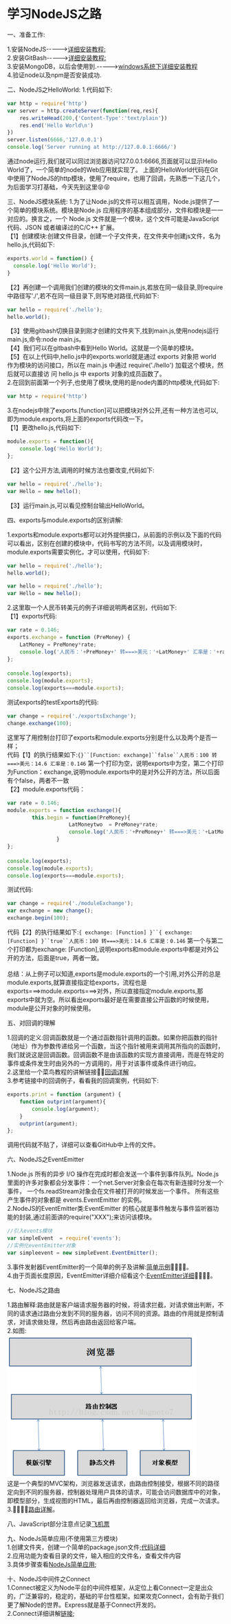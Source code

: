 学习NodeJS之路
=========
一、准备工作:

1.安装NodeJS----->[详细安装教程:](http://www.runoob.com/nodejs/nodejs-install-setup.html)<br>
2.安装GitBash----->[详细安装教程:](http://jingyan.baidu.com/article/90895e0fb3495f64ed6b0b50.html)<br>
3.安装MongoDB，以后会使用到.----->[windows系统下详细安装教程](http://www.runoob.com/mongodb/mongodb-window-install.html)<br>
4.验证node以及npm是否安装成功.<br>

二、NodeJS之HelloWorld:
1.代码如下:
```javascript
var http = require('http')
var server = http.createServer(function(req,res){
	res.writeHead(200,{'Content-Type':'text/plain'})
	res.end('Hello World\n')
})
server.listen(6666,'127.0.0.1')
console.log('Server running at http://127.0.0.1:6666/')
```
通过node运行,我们就可以同过浏览器访问127.0.0.1:6666,页面就可以显示Hello World了，一个简单的node的Web应用就实现了。
上面的HelloWorld代码在Git中使用了NodeJS的http模块，使用了require，也用了回调，先熟悉一下这几个，为后面学习打基础，今天先到这里:stuck_out_tongue_closed_eyes::stuck_out_tongue_closed_eyes:

三、NodeJS模块系统:
1.为了让Node.js的文件可以相互调用，Node.js提供了一个简单的模块系统。模块是Node.js 应用程序的基本组成部分，文件和模块是一一对应的。换言之，一个 Node.js 文件就是一个模块，这个文件可能是JavaScript 代码、JSON 或者编译过的C/C++ 扩展。<br>
【1】创建模块:创建文件目录，创建一个子文件夹，在文件夹中创建js文件，名为hello.js,代码如下:
```javascript
exports.world = function() {
  console.log('Hello World');
}
```
【2】再创建一个调用我们创建的模块的文件main.js,若放在同一级目录,则require中路径写'./',若不在同一级目录下,则写绝对路径,代码如下:<br>
```javascript
var hello = require('./hello');
hello.world();
```
【3】使用gitbash切换目录到刚才创建的文件夹下,找到main.js,使用nodejs运行main.js,命令:node main.js。<br>
【4】我们可以在gitbash中看到Hello World。这就是一个简单的模块。<br>
【5】在以上代码中,hello.js中的exports.world就是通过 exports 对象把 world 作为模块的访问接口，所以在 main.js 中通过 require('./hello') 加载这个模块，然后就可以直接访 问 hello.js 中 exports 对象的成员函数了。<br>
2.在回到前面第一个列子,也使用了模块,使用的是node内置的http模块,代码如下:
```javascript
var http = require('http')
```
3.在nodejs中除了exports.[function]可以把模块对外公开,还有一种方法也可以,即为module.exports,将上面的exports代码改一下。<br>
【1】更改hello.js,代码如下:
```javascript
module.exports = function(){
	console.log('Hello World');
};
```
【2】这个公开方法,调用的时候方法也要改变,代码如下:
```javascript
var hello = require('./hello');
var Hello = new hello();
```
【3】运行main.js,可以看见控制台输出HelloWorld。

四、exports与module.exports的区别讲解:

1.exports和module.exports都可以对外提供接口，从前面的示例以及下面的代码可以看出，区别在创建的模块中，代码书写的方法不同，以及调用模块时，module.exports需要实例化，才可以使用，代码如下:
```javascript
var hello = require('./hello');
hello.world();
```
```javascript
var hello = require('./hello');
var Hello = new hello();
```
2.这里取一个人民币转美元的例子详细说明两者区别，代码如下:<br>
【1】exports代码:
```javascript
var rate = 0.146;
exports.exchange = function (PreMoney) {
	LatMoney = PreMoney*rate;
	console.log('人民币：'+PreMoney+' 转===>美元：'+LatMoney+' 汇率是：'+rate);
};

console.log(exports);
console.log(module.exports);
console.log(exports===module.exports);
```
测试exports的testExports的代码:
```javascript
var change = require('./exportsExchange');
change.exchange(100);
```
这里写了用控制台打印了exports和module.exports分别是什么以及两个是否一样；<br>
代码【1】的执行结果如下:`{}``[Function: exchange]``false``人民币：100 转===>美元：14.6 汇率是：0.146`
第一个打印为空，说明exports中为空，第二个打印为Function：exchange,说明module.exports中的是对外公开的方法，所以后面有个false，两者不一致<br>
【2】module.exports代码：
```javascript
var rate = 0.146;
module.exports = function exchange(){
		this.begin = function(PreMoney){
					LatMoneytwo  = PreMoney*rate;
					console.log('人民币：'+PreMoney+' 转===>美元：'+LatMoneytwo+' 汇率是：'+rate);
				}
};

console.log(exports);
console.log(module.exports);
console.log(exports===module.exports);
```
测试代码:
```javascript
var change = require('./moduleExchange');
var exchange = new change();
exchange.begin(100);
```
代码【2】的执行结果如下:`{ exchange: [Function] }``{ exchange: [Function] }``true``人民币：100 转===>美元：14.6 汇率是：0.146`
第一个与第二个打印都为exchange: [Function],说明exports和module.exports中都是对外公开的方法，后面是true，两者一致。<br><br>
总结：从上例子可以知道,exports是module.exports的一个引用,对外公开的总是module.exports,就算直接指定给exports，流程也是exports===>module.exports===>对外，所以直接指定module.exports,那exports中就为空。所以看出exports最好是在需要直接公开函数的时候使用，module是公开对象的时候使用。

五、对回调的理解

1.回调的定义:回调函数就是一个通过函数指针调用的函数。如果你把函数的指针（地址）作为参数传递给另一个函数，当这个指针被用来调用其所指向的函数时，我们就说这是回调函数。回调函数不是由该函数的实现方直接调用，而是在特定的事件或条件发生时由另外的一方调用的，用于对该事件或条件进行响应。<br>
2.这里给一个菜鸟教程的讲解链接:rocket::rocket:[回调详解](http://www.runoob.com/nodejs/nodejs-callback.html)<br>
3.参考链接中的回调例子，看看我的回调案例，代码如下:
```javascript
exports.print = function (argument) {
	function outprint(argument){
		console.log(argument);
	}
	outprint(argument);
};
```
调用代码就不贴了，详细可以查看GitHub中上传的文件。

六、NodeJS之EventEmitter

1.Node.js 所有的异步 I/O 操作在完成时都会发送一个事件到事件队列。Node.js里面的许多对象都会分发事件：一个net.Server对象会在每次有新连接时分发一个事件， 一个fs.readStream对象会在文件被打开的时候发出一个事件。 所有这些产生事件的对象都是 events.EventEmitter 的实例。<br>
2.NodeJS的EventEmitter类:EventEmitter 的核心就是事件触发与事件监听器功能的封装,通过前面讲的require("XXX");来访问该模块。<br>
```javascript
//引入events模块
var simpleEvent  = require('events');
//实例化eventEmitter对象
var simpleevent = new simpleEvent.EventEmitter();
```
3.事件发射器EventEmitter的一个简单的例子及讲解:[简单示例](https://github.com/BIGBANGTAEYANG/NodeJS_Study/blob/master/Book/EventEmitter/code/simpleEvent.js):rocket::rocket::rocket::rocket:。<br>
4.由于页面长度原因，EventEmitter详细介绍看这个:[EventEmitter详细](https://github.com/BIGBANGTAEYANG/NodeJS_Study/blob/master/Book/EventEmitter/EventEmitter.md):rocket::rocket::rocket::rocket:。<br>

七、NodeJS之路由

1.路由解释:路由就是客户端请求服务器的时候，将请求拦截，对请求做出判断，不同的请求通过路由分发到不同的服务器，访问不同的资源。路由的作用就是控制请求，对请求做处理，然后再由路由返回给客户端。<br>
2.如图:<br>
![Router](https://github.com/BIGBANGTAEYANG/NodeJS_Study/blob/master/Book/Router/router.png)<br>
这是一个典型的MVC架构，浏览器发送请求，由路由控制接受，根据不同的路径定向到不同的服务器，控制器处理用户具体的请求，可能会访问数据库中的对象，即模型部分，生成视图的HTML，最后再由控制器返回给浏览器，完成一次请求。<br>
3.:rocket::rocket::rocket::rocket:[路由详解](https://github.com/BIGBANGTAEYANG/NodeJS_Study/blob/master/Book/Router/Router.md)。

八、JavaScript部分注意点记录[飞机票](https://github.com/BIGBANGTAEYANG/NodeJS_Study/blob/master/Book/JavaScript%E6%A6%82%E8%BF%B0/JavaScript.md)

九、NodeJs简单应用(不使用第三方模块)<br>
1.创建文件夹，创建一个简单的package.json文件;[代码详细](https://github.com/BIGBANGTAEYANG/NodeJS_Study/blob/master/Book/FileExplorer/package.json)<br>
2.应用功能为查看目录的文件，输入相应的文件名，查看文件内容<br>
3.具体步骤查看[NodeJs简单应用](https://github.com/BIGBANGTAEYANG/NodeJS_Study/edit/master/Book/FileExplorer/FileExplorer.md);

十、NodeJS中间件之Connect<br>
1.Connect被定义为Node平台的中间件框架，从定位上看Connect一定是出众的，广泛兼容的，稳定的，基础的平台性框架。如果攻克Connect，会有助于我们更了解Node的世界。Express就是基于Connect开发的。<br>
2.Connect详细讲解[链接]();


